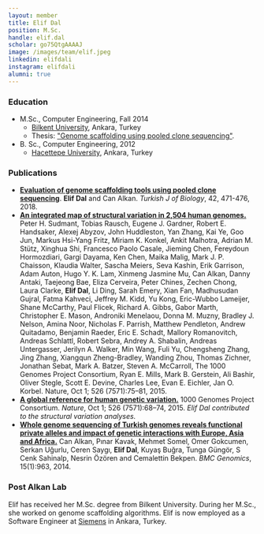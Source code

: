 ```yaml
---
layout: member
title: Elif Dal
position: M.Sc. 
handle: elif.dal
scholar: go75QtgAAAAJ
image: /images/team/elif.jpeg
linkedin: elifdali
instagram: elifdali
alumni: true
---
```


### Education

- M.Sc., Computer Engineering, Fall 2014 
  - [Bilkent University](http://www.cs.bilkent.edu.tr/), Ankara, Turkey 
  - Thesis: ["Genome scaffolding using pooled clone sequencing"](https://tez.yok.gov.tr/UlusalTezMerkezi/TezGoster?key=48XPj7KKQhKUgntkUiKO3Cum1XTTQKMRuFOclaEIGTsjAa4CLojSMGOGpcRh4kRi).
- B. Sc., Computer Engineering, 2012 
  - [Hacettepe University](http://www.cs.hacettepe.edu.tr/eng/), Ankara, Turkey


### Publications

- [**Evaluation of genome scaffolding tools using pooled clone sequencing**](https://www.ncbi.nlm.nih.gov/pubmed/30983868). **Elif Dal** and Can Alkan. *Turkish J of Biology*, 42, 471-476, 2018.
- [**An integrated map of structural variation in 2,504 human genomes.**](http://www.ncbi.nlm.nih.gov/pubmed/26432246) Peter H. Sudmant, Tobias Rausch, Eugene J. Gardner, Robert E. Handsaker, Alexej Abyzov, John Huddleston, Yan Zhang, Kai Ye, Goo Jun, Markus Hsi-Yang Fritz, Miriam K. Konkel, Ankit Malhotra, Adrian M. Stütz, Xinghua Shi, Francesco Paolo Casale, Jieming Chen, Fereydoun Hormozdiari, Gargi Dayama, Ken Chen, Maika Malig, Mark J. P. Chaisson, Klaudia Walter, Sascha Meiers, Seva Kashin, Erik Garrison, Adam Auton, Hugo Y. K. Lam, Xinmeng Jasmine Mu, Can Alkan, Danny Antaki, Taejeong Bae, Eliza Cerveira, Peter Chines, Zechen Chong, Laura Clarke, **Elif Dal**, Li Ding, Sarah Emery, Xian Fan, Madhusudan Gujral, Fatma Kahveci, Jeffrey M. Kidd, Yu Kong, Eric-Wubbo Lameijer, Shane McCarthy, Paul Flicek, Richard A. Gibbs, Gabor Marth, Christopher E. Mason, Androniki Menelaou, Donna M. Muzny, Bradley J. Nelson, Amina Noor, Nicholas F. Parrish, Matthew Pendleton, Andrew Quitadamo, Benjamin Raeder, Eric E. Schadt, Mallory Romanovitch, Andreas Schlattl, Robert Sebra, Andrey A. Shabalin, Andreas Untergasser, Jerilyn A. Walker, Min Wang, Fuli Yu, Chengsheng Zhang, Jing Zhang, Xiangqun Zheng-Bradley, Wanding Zhou, Thomas Zichner, Jonathan Sebat, Mark A. Batzer, Steven A. McCarroll, The 1000 Genomes Project Consortium, Ryan E. Mills, Mark B. Gerstein, Ali Bashir, Oliver Stegle, Scott E. Devine, Charles Lee, Evan E. Eichler, Jan O. Korbel. Nature, Oct 1; 526 (7571):75–81, 2015.
- [**A global reference for human genetic variation.**](http://www.ncbi.nlm.nih.gov/pubmed/26432245) 1000 Genomes Project Consortium. *Nature*, Oct 1; 526 (7571):68–74, 2015. 
*Elif Dal contributed to the structural variation analyses.*
- [**Whole genome sequencing of Turkish genomes reveals functional private alleles and impact of genetic interactions with Europe, Asia and Africa.**](http://www.ncbi.nlm.nih.gov/pubmed/25376095) Can Alkan, Pınar Kavak, Mehmet Somel, Omer Gokcumen, Serkan Uğurlu, Ceren Saygı, **Elif Dal**, Kuyaş Buğra, Tunga Güngör, S Cenk Sahinalp, Nesrin Özören and Cemalettin Bekpen. *BMC Genomics*, 15(1):963, 2014.

### Post Alkan Lab

Elif has received her M.Sc. degree from Bilkent University. During her M.Sc., she worked on genome scaffolding algorithms.
Elif is now employed as a Software Engineer at [Siemens](https://www.siemens.com) in Ankara, Turkey.
